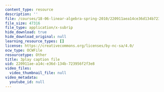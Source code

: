 ```yaml
---
content_type: resource
description: ''
file: /courses/18-06-linear-algebra-spring-2010/220911aea14ce36d134b723956f2f3e8_J7DzL2_Na80.srt
file_size: 47316
file_type: application/x-subrip
hide_download: true
hide_download_original: null
learning_resource_types: []
license: https://creativecommons.org/licenses/by-nc-sa/4.0/
ocw_type: OCWFile
resourcetype: Other
title: 3play caption file
uid: 220911ae-a14c-e36d-134b-723956f2f3e8
video_files:
  video_thumbnail_file: null
video_metadata:
  youtube_id: null
---
```

